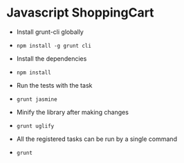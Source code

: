# Javascript ShoppingCart

* Install grunt-cli globally
* `npm install -g grunt cli`

* Install the dependencies
* `npm install`

* Run the tests with the task
* `grunt jasmine`

* Minify the library after making changes
* `grunt uglify`

* All the registered tasks can be run by a single command
* `grunt`